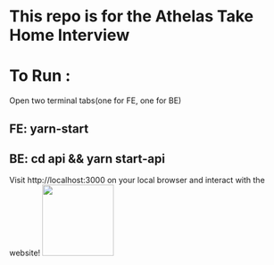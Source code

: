 # This repo is for the Athelas Take Home Interview

# To Run :

Open two terminal tabs(one for FE, one for BE)

## FE: yarn-start
## BE: cd api && yarn start-api

Visit http://localhost:3000 on your local browser and interact with the website!
<img src="/api/static/img/uploads/readme/Screen Shot 2022-04-27 at 10.17.37 AM.png" width="128"/>





